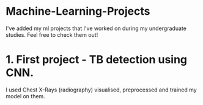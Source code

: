 # Machine-Learning-Projects
I've added my ml projects that I've worked on during my undergraduate studies. Feel free to check them out!
# 1. First project - TB detection using CNN. 
I used Chest X-Rays (radiography) visualised, preprocessed and trained my model on them. 
